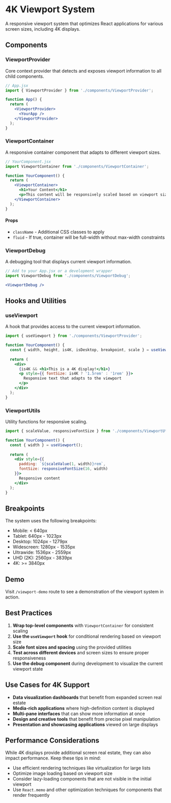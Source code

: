 # 4K Viewport System

A responsive viewport system that optimizes React applications for various screen sizes, including 4K displays.

## Components

### ViewportProvider

Core context provider that detects and exposes viewport information to all child components.

```jsx
// App.jsx
import { ViewportProvider } from './components/ViewportProvider';

function App() {
  return (
    <ViewportProvider>
      <YourApp />
    </ViewportProvider>
  );
}
```

### ViewportContainer

A responsive container component that adapts to different viewport sizes.

```jsx
// YourComponent.jsx
import ViewportContainer from './components/ViewportContainer';

function YourComponent() {
  return (
    <ViewportContainer>
      <h1>Your Content</h1>
      <p>This content will be responsively scaled based on viewport size.</p>
    </ViewportContainer>
  );
}
```

#### Props

- `className` - Additional CSS classes to apply
- `fluid` - If true, container will be full-width without max-width constraints

### ViewportDebug

A debugging tool that displays current viewport information.

```jsx
// Add to your App.jsx or a development wrapper
import ViewportDebug from './components/ViewportDebug';

<ViewportDebug />
```

## Hooks and Utilities

### useViewport

A hook that provides access to the current viewport information.

```jsx
import { useViewport } from './components/ViewportProvider';

function YourComponent() {
  const { width, height, is4K, isDesktop, breakpoint, scale } = useViewport();
  
  return (
    <div>
      {is4K && <h1>This is a 4K display!</h1>}
      <p style={{ fontSize: is4K ? '1.5rem' : '1rem' }}>
        Responsive text that adapts to the viewport
      </p>
    </div>
  );
}
```

### ViewportUtils

Utility functions for responsive scaling.

```jsx
import { scaleValue, responsiveFontSize } from './components/ViewportUtils';

function YourComponent() {
  const { width } = useViewport();
  
  return (
    <div style={{ 
      padding: `${scaleValue(1, width)}rem`,
      fontSize: responsiveFontSize(16, width)
    }}>
      Responsive content
    </div>
  );
}
```

## Breakpoints

The system uses the following breakpoints:

- Mobile: < 640px
- Tablet: 640px - 1023px
- Desktop: 1024px - 1279px
- Widescreen: 1280px - 1535px
- Ultrawide: 1536px - 2559px
- UHD (2K): 2560px - 3839px
- 4K: >= 3840px

## Demo

Visit `/viewport-demo` route to see a demonstration of the viewport system in action.

## Best Practices

1. **Wrap top-level components** with `ViewportContainer` for consistent scaling
2. **Use the `useViewport` hook** for conditional rendering based on viewport size
3. **Scale font sizes and spacing** using the provided utilities
4. **Test across different devices** and screen sizes to ensure proper responsiveness
5. **Use the debug component** during development to visualize the current viewport state

## Use Cases for 4K Support

- **Data visualization dashboards** that benefit from expanded screen real estate
- **Media-rich applications** where high-definition content is displayed
- **Multi-pane interfaces** that can show more information at once
- **Design and creative tools** that benefit from precise pixel manipulation
- **Presentation and showcasing applications** viewed on large displays

## Performance Considerations

While 4K displays provide additional screen real estate, they can also impact performance. Keep these tips in mind:

- Use efficient rendering techniques like virtualization for large lists
- Optimize image loading based on viewport size
- Consider lazy-loading components that are not visible in the initial viewport
- Use `React.memo` and other optimization techniques for components that render frequently